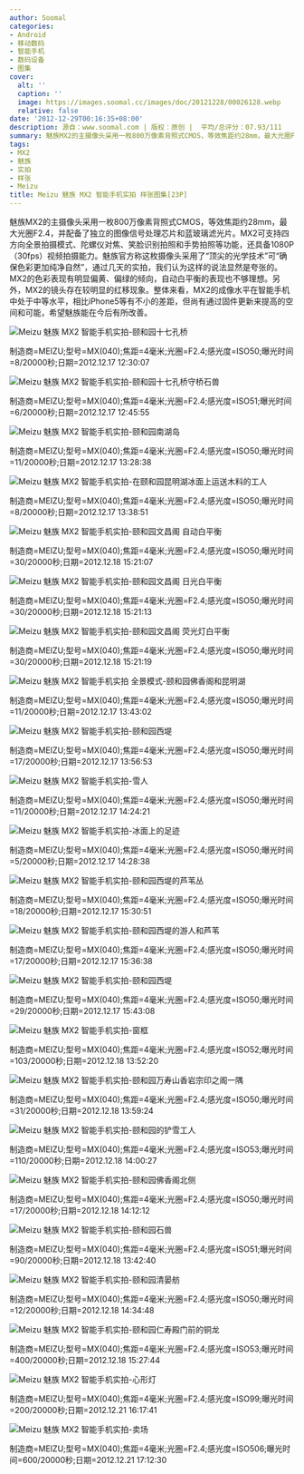 ```yaml
---
author: Soomal
categories:
- Android
- 移动数码
- 智能手机
- 数码设备
- 图集
cover:
  alt: ''
  caption: ''
  image: https://images.soomal.cc/images/doc/20121228/00026128.webp
  relative: false
date: '2012-12-29T00:16:35+08:00'
description: 源自：www.soomal.com | 版权：原创 |  平均/总评分：07.93/111
summary: 魅族MX2的主摄像头采用一枚800万像素背照式CMOS，等效焦距约28mm，最大光圈F2.4，并配备了独立的图像信号处理芯片和蓝玻璃滤光片。MX2可支持四方向全景拍摄模式、陀螺仪对焦、笑脸识别拍照和手势拍照等功能，还具备1080P（30fps）视频拍摄能力。魅族官方称这枚摄像头采用了“顶尖的光学技术”可“确保色彩更加纯净自然”。
tags:
- MX2
- 魅族
- 实拍
- 样张
- Meizu
title: Meizu 魅族 MX2 智能手机实拍 样张图集[23P]
---
```


魅族MX2的主摄像头采用一枚800万像素背照式CMOS，等效焦距约28mm，最大光圈F2.4，并配备了独立的图像信号处理芯片和蓝玻璃滤光片。MX2可支持四方向全景拍摄模式、陀螺仪对焦、笑脸识别拍照和手势拍照等功能，还具备1080P（30fps）视频拍摄能力。魅族官方称这枚摄像头采用了“顶尖的光学技术”可“确保色彩更加纯净自然”，通过几天的实拍，我们认为这样的说法显然是夸张的。MX2的色彩表现有明显偏黄、偏绿的倾向，自动白平衡的表现也不够理想。另外，MX2的镜头存在较明显的红移现象。整体来看，MX2的成像水平在智能手机中处于中等水平，相比iPhone5等有不小的差距，但尚有通过固件更新来提高的空间和可能，希望魅族能在今后有所改善。



![Meizu 魅族 MX2 智能手机实拍-颐和园十七孔桥](https://images.soomal.cc/images/doc/20121228/00026114.webp)

制造商=MEIZU;型号=MX(040);焦距=4毫米;光圈=F2.4;感光度=ISO50;曝光时间=8/20000秒;日期=2012.12.17 12:30:07



![Meizu 魅族 MX2 智能手机实拍-颐和园十七孔桥守桥石兽](https://images.soomal.cc/images/doc/20121228/00026115.webp)

制造商=MEIZU;型号=MX(040);焦距=4毫米;光圈=F2.4;感光度=ISO51;曝光时间=6/20000秒;日期=2012.12.17 12:45:55



![Meizu 魅族 MX2 智能手机实拍-颐和园南湖岛](https://images.soomal.cc/images/doc/20121228/00026116.webp)

制造商=MEIZU;型号=MX(040);焦距=4毫米;光圈=F2.4;感光度=ISO50;曝光时间=11/20000秒;日期=2012.12.17 13:28:38



![Meizu 魅族 MX2 智能手机实拍-在颐和园昆明湖冰面上运送木料的工人](https://images.soomal.cc/images/doc/20121228/00026117.webp)

制造商=MEIZU;型号=MX(040);焦距=4毫米;光圈=F2.4;感光度=ISO50;曝光时间=8/20000秒;日期=2012.12.17 13:38:51



![Meizu 魅族 MX2 智能手机实拍-颐和园文昌阁 自动白平衡](https://images.soomal.cc/images/doc/20121228/00026131.webp)

制造商=MEIZU;型号=MX(040);焦距=4毫米;光圈=F2.4;感光度=ISO50;曝光时间=30/20000秒;日期=2012.12.18 15:21:07



![Meizu 魅族 MX2 智能手机实拍-颐和园文昌阁 日光白平衡](https://images.soomal.cc/images/doc/20121228/00026132.webp)

制造商=MEIZU;型号=MX(040);焦距=4毫米;光圈=F2.4;感光度=ISO50;曝光时间=30/20000秒;日期=2012.12.18 15:21:13



![Meizu 魅族 MX2 智能手机实拍-颐和园文昌阁 荧光灯白平衡](https://images.soomal.cc/images/doc/20121228/00026133.webp)

制造商=MEIZU;型号=MX(040);焦距=4毫米;光圈=F2.4;感光度=ISO50;曝光时间=30/20000秒;日期=2012.12.18 15:21:19



![Meizu 魅族 MX2 智能手机实拍 全景模式-颐和园佛香阁和昆明湖](https://images.soomal.cc/images/doc/20121228/00026118.webp)

制造商=MEIZU;型号=MX(040);焦距=4毫米;光圈=F2.4;感光度=ISO50;曝光时间=11/20000秒;日期=2012.12.17 13:43:02



![Meizu 魅族 MX2 智能手机实拍-颐和园西堤](https://images.soomal.cc/images/doc/20121228/00026119.webp)

制造商=MEIZU;型号=MX(040);焦距=4毫米;光圈=F2.4;感光度=ISO50;曝光时间=17/20000秒;日期=2012.12.17 13:56:53



![Meizu 魅族 MX2 智能手机实拍-雪人](https://images.soomal.cc/images/doc/20121228/00026120.webp)

制造商=MEIZU;型号=MX(040);焦距=4毫米;光圈=F2.4;感光度=ISO50;曝光时间=11/20000秒;日期=2012.12.17 14:24:21



![Meizu 魅族 MX2 智能手机实拍-冰面上的足迹](https://images.soomal.cc/images/doc/20121228/00026121.webp)

制造商=MEIZU;型号=MX(040);焦距=4毫米;光圈=F2.4;感光度=ISO50;曝光时间=5/20000秒;日期=2012.12.17 14:28:38



![Meizu 魅族 MX2 智能手机实拍-颐和园西堤的芦苇丛](https://images.soomal.cc/images/doc/20121228/00026122.webp)

制造商=MEIZU;型号=MX(040);焦距=4毫米;光圈=F2.4;感光度=ISO50;曝光时间=18/20000秒;日期=2012.12.17 15:30:51



![Meizu 魅族 MX2 智能手机实拍-颐和园西堤的游人和芦苇](https://images.soomal.cc/images/doc/20121228/00026123.webp)

制造商=MEIZU;型号=MX(040);焦距=4毫米;光圈=F2.4;感光度=ISO50;曝光时间=17/20000秒;日期=2012.12.17 15:36:38



![Meizu 魅族 MX2 智能手机实拍-颐和园西堤](https://images.soomal.cc/images/doc/20121228/00026124.webp)

制造商=MEIZU;型号=MX(040);焦距=4毫米;光圈=F2.4;感光度=ISO50;曝光时间=29/20000秒;日期=2012.12.17 15:43:08



![Meizu 魅族 MX2 智能手机实拍-窗框](https://images.soomal.cc/images/doc/20121228/00026125.webp)

制造商=MEIZU;型号=MX(040);焦距=4毫米;光圈=F2.4;感光度=ISO52;曝光时间=103/20000秒;日期=2012.12.18 13:52:20



![Meizu 魅族 MX2 智能手机实拍-颐和园万寿山香岩宗印之阁一隅](https://images.soomal.cc/images/doc/20121228/00026126.webp)

制造商=MEIZU;型号=MX(040);焦距=4毫米;光圈=F2.4;感光度=ISO50;曝光时间=31/20000秒;日期=2012.12.18 13:59:24



![Meizu 魅族 MX2 智能手机实拍-颐和园的铲雪工人](https://images.soomal.cc/images/doc/20121228/00026127.webp)

制造商=MEIZU;型号=MX(040);焦距=4毫米;光圈=F2.4;感光度=ISO53;曝光时间=110/20000秒;日期=2012.12.18 14:00:27



![Meizu 魅族 MX2 智能手机实拍-颐和园佛香阁北侧](https://images.soomal.cc/images/doc/20121228/00026128.webp)

制造商=MEIZU;型号=MX(040);焦距=4毫米;光圈=F2.4;感光度=ISO50;曝光时间=17/20000秒;日期=2012.12.18 14:12:12



![Meizu 魅族 MX2 智能手机实拍-颐和园石兽](https://images.soomal.cc/images/doc/20121228/00026129.webp)

制造商=MEIZU;型号=MX(040);焦距=4毫米;光圈=F2.4;感光度=ISO51;曝光时间=90/20000秒;日期=2012.12.18 13:42:40



![Meizu 魅族 MX2 智能手机实拍-颐和园清晏舫](https://images.soomal.cc/images/doc/20121228/00026130.webp)

制造商=MEIZU;型号=MX(040);焦距=4毫米;光圈=F2.4;感光度=ISO50;曝光时间=12/20000秒;日期=2012.12.18 14:34:48



![Meizu 魅族 MX2 智能手机实拍-颐和园仁寿殿门前的铜龙](https://images.soomal.cc/images/doc/20121228/00026134.webp)

制造商=MEIZU;型号=MX(040);焦距=4毫米;光圈=F2.4;感光度=ISO53;曝光时间=400/20000秒;日期=2012.12.18 15:27:44



![Meizu 魅族 MX2 智能手机实拍-心形灯](https://images.soomal.cc/images/doc/20121228/00026135.webp)

制造商=MEIZU;型号=MX(040);焦距=4毫米;光圈=F2.4;感光度=ISO99;曝光时间=200/20000秒;日期=2012.12.21 16:17:41



![Meizu 魅族 MX2 智能手机实拍-卖场](https://images.soomal.cc/images/doc/20121228/00026136.webp)

制造商=MEIZU;型号=MX(040);焦距=4毫米;光圈=F2.4;感光度=ISO506;曝光时间=600/20000秒;日期=2012.12.21 17:12:30